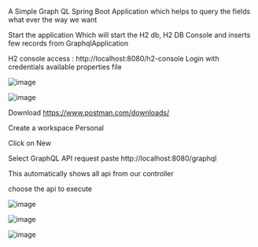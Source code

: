 A Simple Graph QL Spring Boot Application which helps to query the fields what ever the way we want

Start the application
Which will start the H2 db, H2 DB Console and inserts few records from GraphqlApplication

H2 console access : http://localhost:8080/h2-console
Login with credentials available properties file

![image](https://github.com/srss-pocs/springboot-graphql/assets/145287517/1eb9d71c-1d59-4507-bdd8-f5d42fefb5c7)

![image](https://github.com/srss-pocs/springboot-graphql/assets/145287517/27edae8c-7841-4021-8a2e-555ae406b18b)


Download https://www.postman.com/downloads/

Create a workspace Personal

Click on New

Select GraphQL API request paste http://localhost:8080/graphql

This automatically shows all api from our controller

choose the api to execute

![image](https://github.com/srss-pocs/springboot-graphql/assets/145287517/5b34f8f3-70b2-43a8-adc7-e2cc6bc6adb5)


![image](https://github.com/srss-pocs/springboot-graphql/assets/145287517/380aef5a-d37d-464d-971f-202bf2c40c0c)




![image](https://github.com/srss-pocs/springboot-graphql/assets/145287517/553db630-db5c-4838-a08c-c7c4965d55dd)



